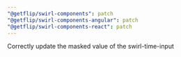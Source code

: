 ```yaml
---
"@getflip/swirl-components": patch
"@getflip/swirl-components-angular": patch
"@getflip/swirl-components-react": patch
---
```


Correctly update the masked value of the swirl-time-input
